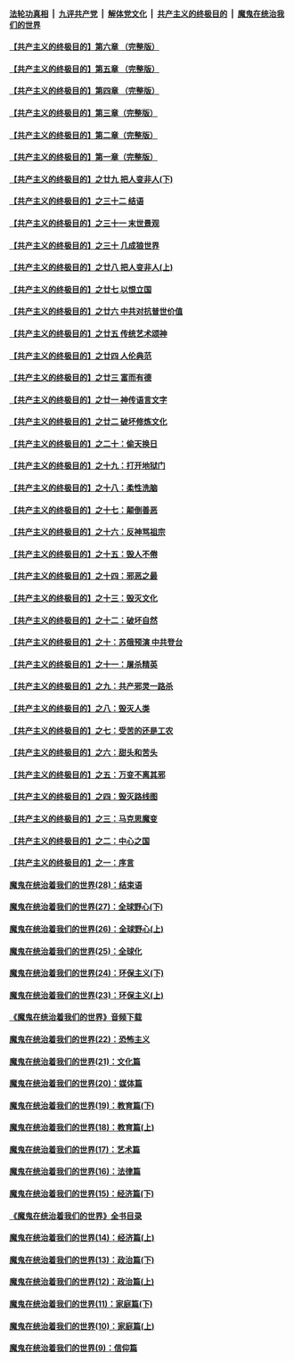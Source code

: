 ####  [法轮功真相](../../../../basic/blob/master/README.md?t=04212130) &nbsp;|&nbsp; [九评共产党](../../../../9ping.md/blob/master/README.md?t=04212130) &nbsp;|&nbsp; [解体党文化](../../../../jtdwh.md/blob/master/README.md?t=04212130)  &nbsp;|&nbsp; [共产主义的终极目的](../../../../gczydzjmd.md/blob/master/README.md?t=04212130) &nbsp;|&nbsp; [魔鬼在统治我们的世界](../../../../mgztzwmdsj.md/blob/master/README.md?t=04212130) 

#### [【共产主义的终极目的】第六章 （完整版）](../pages/nsc422/n11428913.md?t=04212130) 

#### [【共产主义的终极目的】第五章 （完整版）](../pages/nsc422/n11428912.md?t=04212130) 

#### [【共产主义的终极目的】第四章 （完整版）](../pages/nsc422/n11428907.md?t=04212130) 

#### [【共产主义的终极目的】第三章（完整版）](../pages/nsc422/n11428848.md?t=04212130) 

#### [【共产主义的终极目的】第二章（完整版）](../pages/nsc422/n11428831.md?t=04212130) 

#### [【共产主义的终极目的】第一章（完整版）](../pages/nsc422/n11417651.md?t=04212130) 

#### [【共产主义的终极目的】之廿九 把人变非人(下)](../pages/nsc422/n11344140.md?t=04212130) 

#### [【共产主义的终极目的】之三十二 结语](../pages/nsc422/n11360535.md?t=04212130) 

#### [【共产主义的终极目的】之三十一 末世景观](../pages/nsc422/n11351129.md?t=04212130) 

#### [【共产主义的终极目的】之三十 几成狼世界](../pages/nsc422/n11348280.md?t=04212130) 

#### [【共产主义的终极目的】之廿八 把人变非人(上)](../pages/nsc422/n11340492.md?t=04212130) 

#### [【共产主义的终极目的】之廿七 以恨立国](../pages/nsc422/n11336944.md?t=04212130) 

#### [【共产主义的终极目的】之廿六 中共对抗普世价值](../pages/nsc422/n11324785.md?t=04212130) 

#### [【共产主义的终极目的】之廿五 传统艺术颂神](../pages/nsc422/n11296396.md?t=04212130) 

#### [【共产主义的终极目的】之廿四 人伦典范](../pages/nsc422/n11296397.md?t=04212130) 

#### [【共产主义的终极目的】之廿三 富而有德](../pages/nsc422/n11283598.md?t=04212130) 

#### [【共产主义的终极目的】之廿一 神传语言文字](../pages/nsc422/n11263265.md?t=04212130) 

#### [【共产主义的终极目的】之廿二 破坏修炼文化](../pages/nsc422/n11245728.md?t=04212130) 

#### [【共产主义的终极目的】之二十：偷天换日](../pages/nsc422/n11238846.md?t=04212130) 

#### [【共产主义的终极目的】之十九：打开地狱门](../pages/nsc422/n11206376.md?t=04212130) 

#### [【共产主义的终极目的】之十八：柔性洗脑](../pages/nsc422/n11199994.md?t=04212130) 

#### [【共产主义的终极目的】之十七：颠倒善恶](../pages/nsc422/n11179782.md?t=04212130) 

#### [【共产主义的终极目的】之十六：反神骂祖宗](../pages/nsc422/n11166798.md?t=04212130) 

#### [【共产主义的终极目的】之十五：毁人不倦](../pages/nsc422/n11166792.md?t=04212130) 

#### [【共产主义的终极目的】之十四：邪恶之最](../pages/nsc422/n11150249.md?t=04212130) 

#### [【共产主义的终极目的】之十三：毁灭文化](../pages/nsc422/n11135227.md?t=04212130) 

#### [【共产主义的终极目的】之十二：破坏自然](../pages/nsc422/n11135214.md?t=04212130) 

#### [【共产主义的终极目的】之十：苏俄预演 中共登台](../pages/nsc422/n11118424.md?t=04212130) 

#### [【共产主义的终极目的】之十一：屠杀精英](../pages/nsc422/n11118442.md?t=04212130) 

#### [【共产主义的终极目的】之九：共产邪灵一路杀](../pages/nsc422/n11114139.md?t=04212130) 

#### [【共产主义的终极目的】之八：毁灭人类](../pages/nsc422/n11108503.md?t=04212130) 

#### [【共产主义的终极目的】之七：受苦的还是工农](../pages/nsc422/n11101809.md?t=04212130) 

#### [【共产主义的终极目的】之六：甜头和苦头](../pages/nsc422/n11096971.md?t=04212130) 

#### [【共产主义的终极目的】之五：万变不离其邪](../pages/nsc422/n11091285.md?t=04212130) 

#### [【共产主义的终极目的】之四：毁灭路线图](../pages/nsc422/n11086284.md?t=04212130) 

#### [【共产主义的终极目的】之三：马克思魔变](../pages/nsc422/n11061941.md?t=04212130) 

#### [【共产主义的终极目的】之二：中心之国](../pages/nsc422/n11047728.md?t=04212130) 

#### [【共产主义的终极目的】之一：序言](../pages/nsc422/n11086077.md?t=04212130) 

#### [魔鬼在统治着我们的世界(28)：结束语](../pages/nsc422/n10936246.md?t=04212130) 

#### [魔鬼在统治着我们的世界(27)：全球野心(下)](../pages/nsc422/n10928319.md?t=04212130) 

#### [魔鬼在统治着我们的世界(26)：全球野心(上)](../pages/nsc422/n10900318.md?t=04212130) 

#### [魔鬼在统治着我们的世界(25)：全球化](../pages/nsc422/n10788205.md?t=04212130) 

#### [魔鬼在统治着我们的世界(24)：环保主义(下)](../pages/nsc422/n10695307.md?t=04212130) 

#### [魔鬼在统治着我们的世界(23)：环保主义(上)](../pages/nsc422/n10688613.md?t=04212130) 

#### [《魔鬼在统治着我们的世界》音频下载](../pages/nsc422/n10635553.md?t=04212130) 

#### [魔鬼在统治着我们的世界(22)：恐怖主义](../pages/nsc422/n10614727.md?t=04212130) 

#### [魔鬼在统治着我们的世界(21)：文化篇](../pages/nsc422/n10597706.md?t=04212130) 

#### [魔鬼在统治着我们的世界(20)：媒体篇](../pages/nsc422/n10586579.md?t=04212130) 

#### [魔鬼在统治着我们的世界(19)：教育篇(下)](../pages/nsc422/n10564808.md?t=04212130) 

#### [魔鬼在统治着我们的世界(18)：教育篇(上)](../pages/nsc422/n10526970.md?t=04212130) 

#### [魔鬼在统治着我们的世界(17)：艺术篇](../pages/nsc422/n10499093.md?t=04212130) 

#### [魔鬼在统治着我们的世界(16)：法律篇](../pages/nsc422/n10485969.md?t=04212130) 

#### [魔鬼在统治着我们的世界(15)：经济篇(下)](../pages/nsc422/n10469975.md?t=04212130) 

#### [《魔鬼在统治着我们的世界》全书目录](../pages/nsc422/n10464261.md?t=04212130) 

#### [魔鬼在统治着我们的世界(14)：经济篇(上)](../pages/nsc422/n10457370.md?t=04212130) 

#### [魔鬼在统治着我们的世界(13)：政治篇(下)](../pages/nsc422/n10448270.md?t=04212130) 

#### [魔鬼在统治着我们的世界(12)：政治篇(上)](../pages/nsc422/n10444576.md?t=04212130) 

#### [魔鬼在统治着我们的世界(11)：家庭篇(下)](../pages/nsc422/n10440961.md?t=04212130) 

#### [魔鬼在统治着我们的世界(10)：家庭篇(上)](../pages/nsc422/n10435448.md?t=04212130) 

#### [魔鬼在统治着我们的世界(9)：信仰篇](../pages/nsc422/n10432159.md?t=04212130) 

